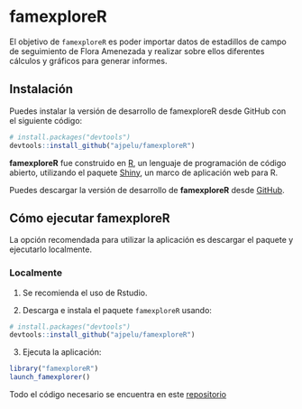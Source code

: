 
<!-- README.md is generated from README.Rmd. Please edit that file -->

# famexploreR

<!-- badges: start -->
<!-- badges: end -->

El objetivo de `famexploreR` es poder importar datos de estadillos de
campo de seguimiento de Flora Amenezada y realizar sobre ellos
diferentes cálculos y gráficos para generar informes.

## Instalación

Puedes instalar la versión de desarrollo de famexploreR desde GitHub con
el siguiente código:

``` r
# install.packages("devtools")
devtools::install_github("ajpelu/famexploreR")
```

**famexploreR** fue construido en [R](https://www.r-project.org), un
lenguaje de programación de código abierto, utilizando el paquete
[Shiny](https://shiny.rstudio.com), un marco de aplicación web para R.

Puedes descargar la versión de desarrollo de **famexploreR** desde
[GitHub](https://github.com/ajpelu/famexploreR).

## Cómo ejecutar famexploreR

La opción recomendada para utilizar la aplicación es descargar el
paquete y ejecutarlo localmente.

### Localmente

1.  Se recomienda el uso de Rstudio.

2.  Descarga e instala el paquete `famexploreR` usando:

``` r
# install.packages("devtools")
devtools::install_github("ajpelu/famexploreR")
```

3.  Ejecuta la aplicación:

``` r
library("famexploreR")
launch_famexplorer()
```

Todo el código necesario se encuentra en este
[repositorio](https://github.com/ajpelu/famexploreR)
